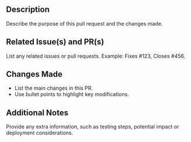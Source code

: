 ## Description
Describe the purpose of this pull request and the changes made.

## Related Issue(s) and PR(s)
List any related issues or pull requests. Example: Fixes #123, Closes #456.

## Changes Made
- List the main changes in this PR.
- Use bullet points to highlight key modifications.

## Additional Notes
Provide any extra information, such as testing steps, potential impact or deployment considerations.
